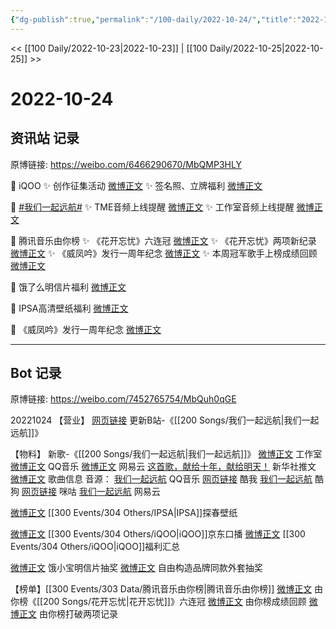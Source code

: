 ```yaml
---
{"dg-publish":true,"permalink":"/100-daily/2022-10-24/","title":"2022-10-24"}
---
```



<< [[100 Daily/2022-10-23\|2022-10-23]] | [[100 Daily/2022-10-25\|2022-10-25]] >>

# 2022-10-24

## 资讯站 记录

原博链接: https://weibo.com/6466290670/MbQMP3HLY

🌟 iQOO
✨ 创作征集活动 [微博正文](https://m.weibo.cn/6466290670/4828175119157016)
✨ 签名照、立牌福利 [微博正文](https://m.weibo.cn/6466290670/4828208128329356)

🌟 [#我们一起远航#](https://s.weibo.com/weibo?q=%23%E6%88%91%E4%BB%AC%E4%B8%80%E8%B5%B7%E8%BF%9C%E8%88%AA%23)
✨ TME音频上线提醒 [微博正文](https://m.weibo.cn/6466290670/4828073088258200)
✨ 工作室音频上线提醒 [微博正文](https://m.weibo.cn/6466290670/4827888652387339)

🌟 腾讯音乐由你榜
✨ 《花开忘忧》六连冠 [微博正文](https://m.weibo.cn/6466290670/4828126184737733)
✨ 《花开忘忧》两项新纪录 [微博正文](https://m.weibo.cn/6466290670/4828207347931713)
✨ 《威凤吟》发行一周年纪念 [微博正文](https://m.weibo.cn/6466290670/4828129430340455)
✨ 本周冠军歌手上榜成绩回顾 [微博正文](https://m.weibo.cn/6466290670/4828206378780808)

🌟 饿了么明信片福利 [微博正文](https://m.weibo.cn/6466290670/4828127866654681)

🌟 IPSA高清壁纸福利 [微博正文](https://m.weibo.cn/6466290670/4828098430763044)

🌟 《威凤吟》发行一周年纪念 [微博正文](https://m.weibo.cn/6466290670/4828090020399697)

---
## Bot 记录

原博链接: https://weibo.com/7452765754/MbQuh0qGE

20221024
【营业】
[网页链接](https://weibo.cn/sinaurl?u=https%3A%2F%2Fb23.tv%2FCfPr6hl) 更新B站-《[[200 Songs/我们一起远航\|我们一起远航]]》

【物料】
新歌-《[[200 Songs/我们一起远航\|我们一起远航]]》
[微博正文](https://m.weibo.cn/7478855230/4827886491801826) 工作室
[微博正文](https://m.weibo.cn/2169129705/4828112926279115) QQ音乐
[微博正文](https://m.weibo.cn/1721030997/4828153531073981) 网易云
[这首歌，献给十年，献给明天！](https://weibo.cn/sinaurl?u=https%3A%2F%2Fmp.weixin.qq.com%2Fs%2FXUNYuVZ0RyDJ0A9YakADKg) 新华社推文
[微博正文](https://m.weibo.cn/6466290670/4827887956658107) 歌曲信息
音源：
[我们一起远航](https://weibo.cn/sinaurl?u=https%3A%2F%2Fc.y.qq.com%2Fbase%2Ffcgi-bin%2Fu%3F__%3DOF82mwCjdPti) QQ音乐
[网页链接](https://weibo.cn/sinaurl?u=https%3A%2F%2Fm.kuwo.cn%2Fyinyue%2F245848431%3Ff%3Dip%26t%3Dusercopy%26h5limitfree%3D1%26loginuid%3D811yGqXPO7KOvFY9zcGyVg%3D%3D) 酷我
[我们一起远航](https://weibo.cn/sinaurl?u=https%3A%2F%2Ft3.kugou.com%2Fsong.html%3Fid%3D822V8b6zEV3) 酷狗
[网页链接](https://weibo.cn/sinaurl?u=https%3A%2F%2Fh5.nf.migu.cn%2Fapp%2Fv4%2Fp%2Fshare%2Fsong%2Findex.html%3Fid%3D600919000008341027) 咪咕
[我们一起远航](https://weibo.cn/sinaurl?u=https%3A%2F%2Fy.music.163.com%2Fm%2Fsong%3Fapp_version%3D8.8.45%26id%3D1991339729%26uct2%3DEExam4U%2FjW1H8BukTDEuLg%253D%253D%26dlt%3D0846) 网易云

[微博正文](https://m.weibo.cn/1851789841/4828095707614140) [[300 Events/304 Others/IPSA\|IPSA]]探春壁纸

[微博正文](https://m.weibo.cn/6960161079/4828168684572727) [[300 Events/304 Others/iQOO\|iQOO]]京东口播
[微博正文](https://m.weibo.cn/6378846558/4828151865411111) [[300 Events/304 Others/iQOO\|iQOO]]福利汇总

[微博正文](https://m.weibo.cn/2606197387/4828120978556697) 饿小宝明信片抽奖
[微博正文](https://m.weibo.cn/6036831700/4828132659957242) 自由构造品牌同款外套抽奖

【榜单】[[300 Events/303 Data/腾讯音乐由你榜\|腾讯音乐由你榜]]
[微博正文](https://m.weibo.cn/6733257358/4828080659762106) 由你榜《[[200 Songs/花开忘忧\|花开忘忧]]》六连冠
[微博正文](https://m.weibo.cn/6733257358/4828162683571031) 由你榜成绩回顾
[微博正文](https://m.weibo.cn/6733257358/4828188826144710) 由你榜打破两项记录
